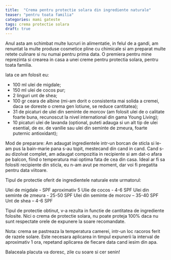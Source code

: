 ```yaml
---
title:  "Crema pentru protectie solara din ingrediente naturale"
teaser: "pentru toata familia"
categories: mami gateste
tags: crema protectie solara 
draft: true
---
```


Anul asta am schimbat multe lucruri in alimentatie, in felul de a gandi, am renuntat la multe produse cosmetice pline cu chimicale si am preparat multe retete culinare si nu numai pentru prima data.
O premiera pentru mine reprezinta si crearea in casa a unei creme pentru protectia solara, pentru toata familia.

Iata ce am folosit eu:

- 100 ml ulei de migdale;
- 150 ml ulei de cocos pur;
- 2 linguri unt de shea;
- 100 gr ceara de albine (mi-am dorit o consistenta mai solida a cremei, daca se doreste o crema gen lotiune, se reduce cantitatea);
- 31 de picaturi de ulei din seminte de morcov (am folosit ulei de o calitate foarte buna, recunoscut la nivel international din gama Young Living);
- 10 picaturi ulei de lavanda (optional, puteti adauga si un alt tip de ulei esential, de ex. de vanilie sau ulei din seminte de zmeura, foarte puternic antioxidant);


Mod de preparare: Am adaugat ingredientele intr-un borcan de sticla si le-am pus la bain-marie pana s-au topit, mestecand din cand in cand.
Cand s-au dizolvat complet, am adaugat compozitia in recipiente si am dat-o afara pe balcon, fiind o temperatura mai optima fata de cea din casa.
Ideal ar fi sa folositi recipiente din sticla, eu n-am avut pe moment, dar voi fi pregatita pentru data viitoare.

Tipul de protectie oferit de ingredientele naturale este urmatorul:

Ulei de migdale - SPF aproximativ 5
Ulie de cocos - 4-6 SPF
Ulei din seminte de zmeura - 25-50 SPF
Ulei din seminte de morcov –  35-40 SPF
Unt de shea – 4-6 SPF

Tipul de protectie obtinut, v-a rezulta in functie de cantitatea de ingrediente folosite.
Nici o crema de protectie solara, nu poate proteja 100% daca nu sunt respectate orele de expunere la soare recomandate.

Nota: crema se pastreaza la temperatura camerei, intr-un loc racoros ferit de razele solare.
Este necesara aplicarea in timpul expunerii la interval de aproximativ 1 ora, repetand aplicarea de fiecare data cand iesim din apa.

Balaceala placuta va doresc, zile cu soare si cer senin!




